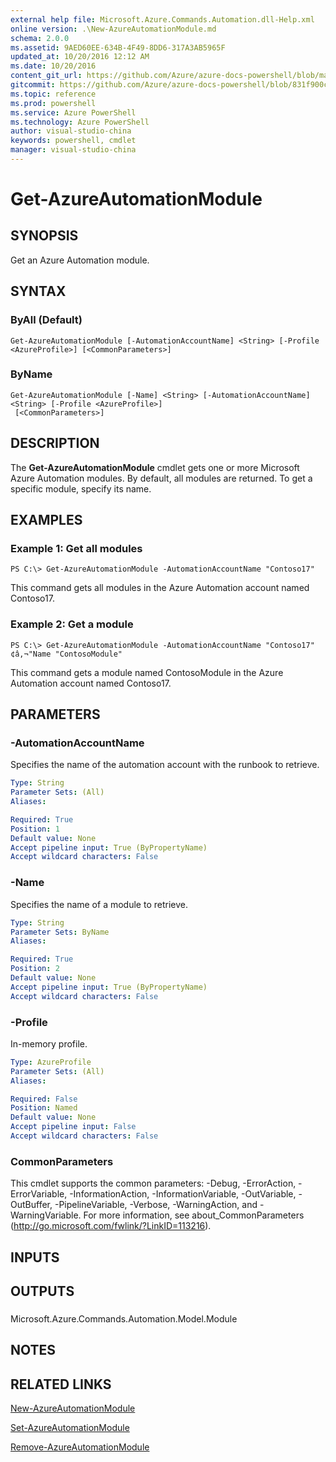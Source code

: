 ```yaml
---
external help file: Microsoft.Azure.Commands.Automation.dll-Help.xml
online version: .\New-AzureAutomationModule.md
schema: 2.0.0
ms.assetid: 9AED60EE-634B-4F49-8DD6-317A3AB5965F
updated_at: 10/20/2016 12:12 AM
ms.date: 10/20/2016
content_git_url: https://github.com/Azure/azure-docs-powershell/blob/master/azureps-cmdlets-docs/ServiceManagement/Azure.Automation/v0.9.8/Get-AzureAutomationModule.md
gitcommit: https://github.com/Azure/azure-docs-powershell/blob/831f900c1a4babea8fcc8817cfbc25252a1aa872/azureps-cmdlets-docs/ServiceManagement/Azure.Automation/v0.9.8/Get-AzureAutomationModule.md
ms.topic: reference
ms.prod: powershell
ms.service: Azure PowerShell
ms.technology: Azure PowerShell
author: visual-studio-china
keywords: powershell, cmdlet
manager: visual-studio-china
---
```


# Get-AzureAutomationModule

## SYNOPSIS
Get an Azure Automation module.

## SYNTAX

### ByAll (Default)
```
Get-AzureAutomationModule [-AutomationAccountName] <String> [-Profile <AzureProfile>] [<CommonParameters>]
```

### ByName
```
Get-AzureAutomationModule [-Name] <String> [-AutomationAccountName] <String> [-Profile <AzureProfile>]
 [<CommonParameters>]
```

## DESCRIPTION
The **Get-AzureAutomationModule** cmdlet gets one or more Microsoft Azure Automation modules.
By default, all modules are returned.
To get a specific module, specify its name.

## EXAMPLES

### Example 1: Get all modules
```
PS C:\> Get-AzureAutomationModule -AutomationAccountName "Contoso17"
```

This command gets all modules in the Azure Automation account named Contoso17.

### Example 2: Get a module
```
PS C:\> Get-AzureAutomationModule -AutomationAccountName "Contoso17"  ¢â‚¬"Name "ContosoModule"
```

This command gets a module named ContosoModule in the Azure Automation account named Contoso17.

## PARAMETERS

### -AutomationAccountName
Specifies the name of the automation account with the runbook to retrieve.

```yaml
Type: String
Parameter Sets: (All)
Aliases: 

Required: True
Position: 1
Default value: None
Accept pipeline input: True (ByPropertyName)
Accept wildcard characters: False
```

### -Name
Specifies the name of a module to retrieve.

```yaml
Type: String
Parameter Sets: ByName
Aliases: 

Required: True
Position: 2
Default value: None
Accept pipeline input: True (ByPropertyName)
Accept wildcard characters: False
```

### -Profile
In-memory profile.

```yaml
Type: AzureProfile
Parameter Sets: (All)
Aliases: 

Required: False
Position: Named
Default value: None
Accept pipeline input: False
Accept wildcard characters: False
```

### CommonParameters
This cmdlet supports the common parameters: -Debug, -ErrorAction, -ErrorVariable, -InformationAction, -InformationVariable, -OutVariable, -OutBuffer, -PipelineVariable, -Verbose, -WarningAction, and -WarningVariable. For more information, see about_CommonParameters (http://go.microsoft.com/fwlink/?LinkID=113216).

## INPUTS

## OUTPUTS

###  
Microsoft.Azure.Commands.Automation.Model.Module

## NOTES

## RELATED LINKS

[New-AzureAutomationModule](.\New-AzureAutomationModule.md)

[Set-AzureAutomationModule](.\Set-AzureAutomationModule.md)

[Remove-AzureAutomationModule](.\Remove-AzureAutomationModule.md)


